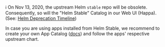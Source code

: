 :information_source: On Nov 13, 2020, the upstream Helm `stable` repo will be obsolete. Consequently, so will the "Helm Stable" Catalog in our Web UI (Happa). (See: [Helm Deprecation Timeline](https://github.com/helm/charts/blob/master/README.md#deprecation-timeline))

In case you are using apps installed from Helm Stable, we recommend to create your own App Catalog ([docs](https://docs.giantswarm.io/reference/kubectl-gs/template-appcatalog/)) and follow the apps' respective upstream chart.